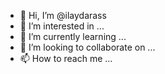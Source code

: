 - 👋 Hi, I’m @ilaydarass
- 👀 I’m interested in ...
- 🌱 I’m currently learning ...
- 💞️ I’m looking to collaborate on ...
- 📫 How to reach me ...

<!---
ilaydarass/ilaydarass is a ✨ special ✨ repository because its `README.md` (this file) appears on your GitHub profile.
You can click the Preview link to take a look at your changes.
--->
